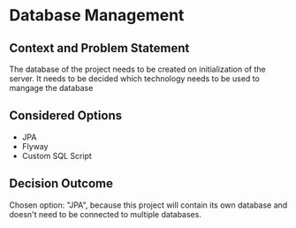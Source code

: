 # Database Management

## Context and Problem Statement

The database of the project needs to be created on initialization of the server. It needs to be decided which technology needs to be used to mangage the database

## Considered Options

* JPA
* Flyway
* Custom SQL Script

## Decision Outcome

Chosen option: "JPA", because this project will contain its own database and doesn't need to be connected to multiple databases.
